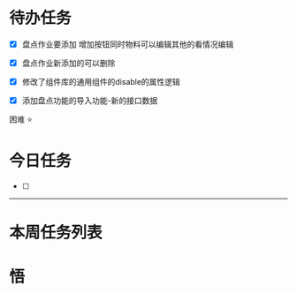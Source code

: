 # 待办任务
- [x] 盘点作业要添加 增加按钮同时物料可以编辑其他的看情况编辑
- [x] 盘点作业新添加的可以删除
- [x] 修改了组件库的通用组件的disable的属性逻辑
- [x] 添加盘点功能的导入功能-新的接口数据


困难
⭐

# 今日任务
- [ ] 




------
# 本周任务列表



# 悟